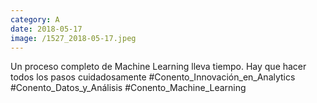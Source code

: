 ```yaml
--- 
category: A 
date: 2018-05-17 
image: /1527_2018-05-17.jpeg 
--- 
```


Un proceso completo de Machine Learning lleva tiempo. Hay que hacer todos los pasos cuidadosamente #Conento_Innovación_en_Analytics	#Conento_Datos_y_Análisis #Conento_Machine_Learning
